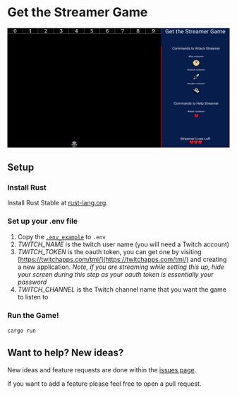 # Get the Streamer Game

![screenshot](./screenshot.png)

## Setup

### Install Rust

Install Rust Stable at [rust-lang.org](https://www.rust-lang.org/).

### Set up your .env file

1. Copy the [`.env_example`](./.env_example) to `.env`
1. _TWITCH_NAME_ is the twitch user name (you will need a Twitch account)
1. _TWITCH_TOKEN_ is the oauth token, you can get one by visiting [https://twitchapps.com/tmi/](https://twitchapps.com/tmi/) and creating a new application. _Note, if you are streaming while setting this up, hide your screen during this step as your oauth token is essentially your password_
1. _TWITCH_CHANNEL_ is the Twitch channel name that you want the game to listen to

### Run the Game!

```sh
cargo run
```

## Want to help? New ideas?

New ideas and feature requests are done within the [issues page](https://github.com/brooks-builds/get_the_streamer_game/issues).

If you want to add a feature please feel free to open a pull request.
